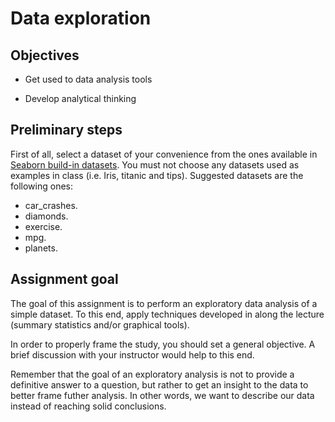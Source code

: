 # Data exploration

## Objectives

* Get used to data analysis tools

* Develop analytical thinking

## Preliminary steps

First of all, select a dataset of your convenience from the ones available in [Seaborn build-in datasets](https://github.com/mwaskom/seaborn-data). You must not choose any datasets used as examples in class (i.e. Iris, titanic and tips). Suggested datasets are the following ones:

* car_crashes.
* diamonds.
* exercise. 
* mpg.
* planets.

## Assignment goal

The goal of this assignment is to perform an exploratory data analysis of a simple dataset. To this end, apply techniques developed in along the lecture (summary statistics and/or graphical tools).

In order to properly frame the study, you should set a general objective. A brief discussion with your instructor would help to this end.

Remember that the goal of an exploratory analysis is not to provide a definitive answer to a question, but rather to get an insight to the data to better frame futher analysis. In other words, we want to describe our data instead of reaching solid conclusions.
